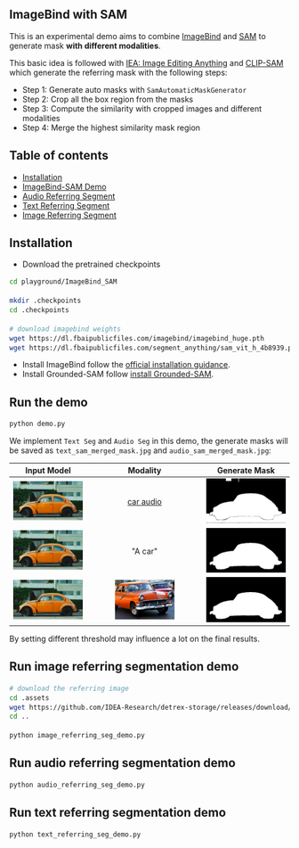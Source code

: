 ## ImageBind with SAM

This is an experimental demo aims to combine [ImageBind](https://github.com/facebookresearch/ImageBind) and [SAM](https://github.com/facebookresearch/segment-anything) to generate mask **with different modalities**.

This basic idea is followed with [IEA: Image Editing Anything](https://github.com/feizc/IEA) and [CLIP-SAM](https://github.com/maxi-w/CLIP-SAM) which generate the referring mask with the following steps:

- Step 1: Generate auto masks with `SamAutomaticMaskGenerator`
- Step 2: Crop all the box region from the masks
- Step 3: Compute the similarity with cropped images and different modalities
- Step 4: Merge the highest similarity mask region

## Table of contents
- [Installation](#installation)
- [ImageBind-SAM Demo](#run-the-demo)
- [Audio Referring Segment](#run-audio-referring-segment-demo)
- [Text Referring Segment](#run-text-referring-segment-demo)
- [Image Referring Segment](#run-image-referring-segmentation-demo)



## Installation
- Download the pretrained checkpoints

```bash
cd playground/ImageBind_SAM

mkdir .checkpoints
cd .checkpoints

# download imagebind weights
wget https://dl.fbaipublicfiles.com/imagebind/imagebind_huge.pth
wget https://dl.fbaipublicfiles.com/segment_anything/sam_vit_h_4b8939.pth
```

- Install ImageBind follow the [official installation guidance](https://github.com/facebookresearch/ImageBind#usage).
- Install Grounded-SAM follow [install Grounded-SAM](https://github.com/IDEA-Research/Grounded-Segment-Anything#installation).


## Run the demo
```bash
python demo.py
```

We implement `Text Seg` and `Audio Seg` in this demo, the generate masks will be saved as `text_sam_merged_mask.jpg` and `audio_sam_merged_mask.jpg`:

<div align="center">

| Input Model | Modality | Generate Mask |
|:----:|:----:|:----:|
| ![](./.assets/car_image.jpg) | [car audio](./.assets/car_audio.wav) | ![](https://github.com/IDEA-Research/detrex-storage/blob/main/assets/grounded_sam/imagebind_sam/audio_sam_merged_mask_new.jpg?raw=true) |
| ![](./.assets/car_image.jpg) | "A car" | ![](https://github.com/IDEA-Research/detrex-storage/blob/main/assets/grounded_sam/imagebind_sam/text_sam_merged_mask.jpg?raw=true) |
| ![](./.assets/car_image.jpg) | <div style="text-align: center"> <img src="https://github.com/IDEA-Research/detrex-storage/blob/main/assets/grounded_sam/imagebind_sam/referring_car_image.jpg?raw=true" width=55%></div> | ![](https://github.com/IDEA-Research/detrex-storage/blob/main/assets/grounded_sam/imagebind_sam/image_referring_sam_merged_mask.jpg?raw=true) |


</div>

By setting different threshold may influence a lot on the final results.

## Run image referring segmentation demo
```bash
# download the referring image
cd .assets
wget https://github.com/IDEA-Research/detrex-storage/releases/download/grounded-sam-storage/referring_car_image.jpg
cd ..

python image_referring_seg_demo.py
```

## Run audio referring segmentation demo
```bash
python audio_referring_seg_demo.py
```

## Run text referring segmentation demo
```bash
python text_referring_seg_demo.py
```